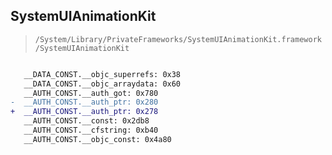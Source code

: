 ## SystemUIAnimationKit

> `/System/Library/PrivateFrameworks/SystemUIAnimationKit.framework/SystemUIAnimationKit`

```diff

   __DATA_CONST.__objc_superrefs: 0x38
   __DATA_CONST.__objc_arraydata: 0x60
   __AUTH_CONST.__auth_got: 0x780
-  __AUTH_CONST.__auth_ptr: 0x280
+  __AUTH_CONST.__auth_ptr: 0x278
   __AUTH_CONST.__const: 0x2db8
   __AUTH_CONST.__cfstring: 0xb40
   __AUTH_CONST.__objc_const: 0x4a80

```
